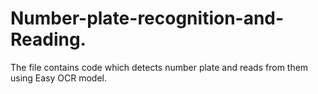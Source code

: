 # Number-plate-recognition-and-Reading.
The file contains code which detects number plate and reads from them using Easy OCR model.
